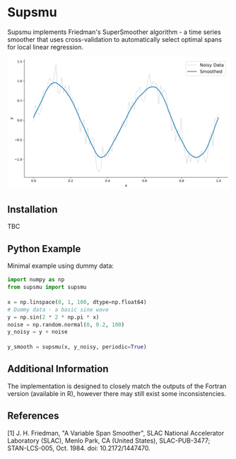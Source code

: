 # Supsmu

Supsmu implements Friedman's SuperSmoother algorithm - a time series smoother that uses
cross-validation to automatically select optimal spans for local linear regression.

![A comparison of noisy data and its smoothed version using Supsmu](assets/smoothing_comparison.png "Smoothing Comparison")

## Installation

TBC

## Python Example
Minimal example using dummy data:

```Python
import numpy as np
from supsmu import supsmu

x = np.linspace(0, 1, 100, dtype=np.float64)
# Dummy data - a basic sine wave
y = np.sin(2 * 2 * np.pi * x)
noise = np.random.normal(0, 0.2, 100)
y_noisy = y + noise

y_smooth = supsmu(x, y_noisy, periodic=True)
```

## Additional Information
The implementation is designed to closely match the outputs of the Fortran version (available in R),
however there may still exist some inconsistencies.


## References
[1] J. H. Friedman, "A Variable Span Smoother", SLAC National Accelerator Laboratory (SLAC),
Menlo Park, CA (United States), SLAC-PUB-3477; STAN-LCS-005, Oct. 1984. doi: 10.2172/1447470.
